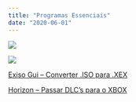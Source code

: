 ```yaml
---
title: "Programas Essenciais"
date: "2020-06-01"
---
```


[![](https://1.bp.blogspot.com/-kVwqxJ0Jb0A/XtSRNAlqAHI/AAAAAAAAImU/1hEygovMNvMcC2ke9efBSCgxhSnEBcjFwCK4BGAsYHg/s320/{df0b4067d4cf89da3ca8e6c7a68e90e99b01985f87ec33497998002e9f13b411}25C3{df0b4067d4cf89da3ca8e6c7a68e90e99b01985f87ec33497998002e9f13b411}25A7l{df0b4067d4cf89da3ca8e6c7a68e90e99b01985f87ec33497998002e9f13b411}25C3{df0b4067d4cf89da3ca8e6c7a68e90e99b01985f87ec33497998002e9f13b411}25A7l{df0b4067d4cf89da3ca8e6c7a68e90e99b01985f87ec33497998002e9f13b411}25C3{df0b4067d4cf89da3ca8e6c7a68e90e99b01985f87ec33497998002e9f13b411}25A7l{df0b4067d4cf89da3ca8e6c7a68e90e99b01985f87ec33497998002e9f13b411}25C3{df0b4067d4cf89da3ca8e6c7a68e90e99b01985f87ec33497998002e9f13b411}25A7l.png)](https://1.bp.blogspot.com/-kVwqxJ0Jb0A/XtSRNAlqAHI/AAAAAAAAImU/1hEygovMNvMcC2ke9efBSCgxhSnEBcjFwCK4BGAsYHg/{df0b4067d4cf89da3ca8e6c7a68e90e99b01985f87ec33497998002e9f13b411}25C3{df0b4067d4cf89da3ca8e6c7a68e90e99b01985f87ec33497998002e9f13b411}25A7l{df0b4067d4cf89da3ca8e6c7a68e90e99b01985f87ec33497998002e9f13b411}25C3{df0b4067d4cf89da3ca8e6c7a68e90e99b01985f87ec33497998002e9f13b411}25A7l{df0b4067d4cf89da3ca8e6c7a68e90e99b01985f87ec33497998002e9f13b411}25C3{df0b4067d4cf89da3ca8e6c7a68e90e99b01985f87ec33497998002e9f13b411}25A7l{df0b4067d4cf89da3ca8e6c7a68e90e99b01985f87ec33497998002e9f13b411}25C3{df0b4067d4cf89da3ca8e6c7a68e90e99b01985f87ec33497998002e9f13b411}25A7l.png)

[![](https://1.bp.blogspot.com/-lhrr3wJFTeE/XtSRmr8Pt1I/AAAAAAAAImo/hPKsbwi5Q9MYpUuTzK1XCCS1f7Mr2zp5ACK4BGAsYHg/s320/LSDFSFSDFSDETRAS.png)](https://1.bp.blogspot.com/-lhrr3wJFTeE/XtSRmr8Pt1I/AAAAAAAAImo/hPKsbwi5Q9MYpUuTzK1XCCS1f7Mr2zp5ACK4BGAsYHg/LSDFSFSDFSDETRAS.png)

[Exiso Gui – Converter .ISO para .XEX](https://ultragames-torrents.blogspot.com/2020/05/exiso-gui-xbox-360-rgh-jtag.html)

[Horizon – Passar DLC’s para o XBOX](https://ultragames-torrents.blogspot.com/2020/05/horizon-xbox-360-rgh-jtag.html)
